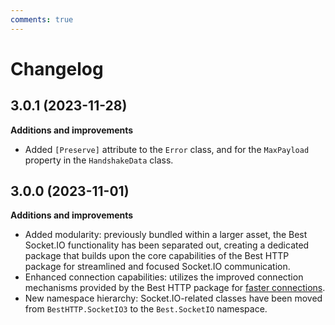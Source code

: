 ```yaml
---
comments: true
---
```


# Changelog

## 3.0.1 (2023-11-28)

__Additions and improvements__

- Added `[Preserve]` attribute to the `Error` class, and for the `MaxPayload` property in the `HandshakeData` class.

## 3.0.0 (2023-11-01)

__Additions and improvements__

- Added modularity: previously bundled within a larger asset, the Best Socket.IO functionality has been separated out, 
creating a dedicated package that builds upon the core capabilities of the Best HTTP package for streamlined and focused Socket.IO communication.
- Enhanced connection capabilities: utilizes the improved connection mechanisms provided by the Best HTTP package for [faster connections](../Shared/connections/racing.md).
- New namespace hierarchy: Socket.IO-related classes have been moved from `BestHTTP.SocketIO3` to the `Best.SocketIO` namespace.